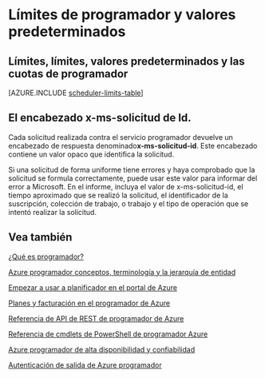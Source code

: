 <properties
 pageTitle="Límites de programador y valores predeterminados"
 description="Límites de programador y valores predeterminados"
 services="scheduler"
 documentationCenter=".NET"
 authors="derek1ee"
 manager="kevinlam1"
 editor=""/>
<tags
 ms.service="scheduler"
 ms.workload="infrastructure-services"
 ms.tgt_pltfrm="na"
 ms.devlang="dotnet"
 ms.topic="article"
 ms.date="08/18/2016"
 ms.author="deli"/>

# <a name="scheduler-limits-and-defaults"></a>Límites de programador y valores predeterminados

## <a name="scheduler-quotas-limits-defaults-and-throttles"></a>Límites, límites, valores predeterminados y las cuotas de programador

[AZURE.INCLUDE [scheduler-limits-table](../../includes/scheduler-limits-table.md)]

## <a name="the-x-ms-request-id-header"></a>El encabezado x-ms-solicitud de Id.

Cada solicitud realizada contra el servicio programador devuelve un encabezado de respuesta denominado**x-ms-solicitud-id**. Este encabezado contiene un valor opaco que identifica la solicitud.

Si una solicitud de forma uniforme tiene errores y haya comprobado que la solicitud se formula correctamente, puede usar este valor para informar del error a Microsoft. En el informe, incluya el valor de x-ms-solicitud-id, el tiempo aproximado que se realizó la solicitud, el identificador de la suscripción, colección de trabajo, o trabajo y el tipo de operación que se intentó realizar la solicitud.

## <a name="see-also"></a>Vea también


 [¿Qué es programador?](scheduler-intro.md)

 [Azure programador conceptos, terminología y la jerarquía de entidad](scheduler-concepts-terms.md)

 [Empezar a usar a planificador en el portal de Azure](scheduler-get-started-portal.md)

 [Planes y facturación en el programador de Azure](scheduler-plans-billing.md)

 [Referencia de API de REST de programador de Azure](https://msdn.microsoft.com/library/mt629143)

 [Referencia de cmdlets de PowerShell de programador Azure](scheduler-powershell-reference.md)

 [Azure programador de alta disponibilidad y confiabilidad](scheduler-high-availability-reliability.md)

 [Autenticación de salida de Azure programador](scheduler-outbound-authentication.md)

